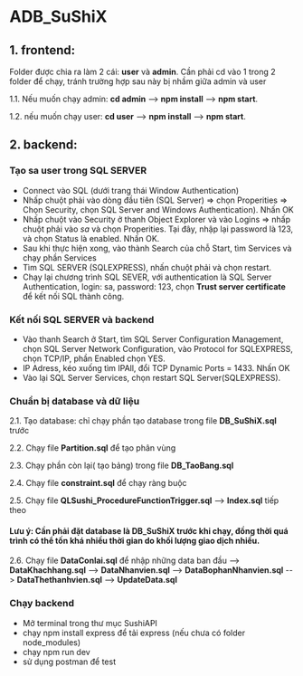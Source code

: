 # ADB_SuShiX


## 1. frontend:

Folder được chia ra làm 2 cái: **user** và **admin**. Cần phải cd vào 1 trong 2 folder để chạy, tránh trường hợp sau này bị nhầm giữa admin và user

  1.1. Nếu muốn chạy admin: **cd admin** --> **npm install** --> **npm start**.
  
  1.2. nếu muốn chạy user: **cd user** --> **npm install** --> **npm start**.
  
## 2. backend:

### **Tạo sa user trong SQL SERVER**
- Connect vào SQL (dưới trang thái Window Authentication)
- Nhấp chuột phải vào dòng đầu tiên (SQL Server) => chọn Properities => Chọn Security, chọn SQL Server and Windows Authentication). Nhấn OK
- Nhấp chuột vào Security ở thanh Object Explorer và vào Logins => nhấp chuột phải vào *sa* và chọn Properities. Tại đây, nhập lại password là 123, và chọn Status là enabled. Nhấn OK.
- Sau khi thực hiện xong, vào thành Search của chỗ Start, tìm Services và chạy phần Services
- Tìm SQL SERVER (SQLEXPRESS), nhấn chuột phải và chọn restart.
- Chạy lại chương trình SQL SEVER, với authentication là SQL Server Authentication, login: sa, password: 123, chọn **Trust server certificate** để kết nối SQL thành công.

### **Kết nối SQL SERVER và backend**
- Vào thanh Search ở Start, tìm SQL Server Configuration Management, chọn SQL Server Network Configuration, vào Protocol for SQLEXPRESS, chọn TCP/IP, phần Enabled chọn YES.
- IP Adress, kéo xuống tìm IPAll, đổi TCP Dynamic Ports = 1433. Nhấn OK
- Vào lại SQL Server Services, chọn restart SQL Server(SQLEXPRESS).

### **Chuẩn bị database và dữ liệu**

  2.1. Tạo database: chỉ chạy phần tạo database trong file **DB_SuShiX.sql** trước

  2.2. Chạy file **Partition.sql** để tạo phân vùng

  2.3. Chạy phần còn lại( tạo bảng) trong file **DB_TaoBang.sql**

  2.4. Chạy file **constraint.sql** để chạy ràng buộc

  2.5. Chạy file **QLSushi_ProcedureFunctionTrigger.sql** --> **Index.sql** tiếp theo
  
#### Lưu ý: Cần phải đặt database là DB_SuShiX trước khi chạy, đồng thời quá trình có thể tốn khá nhiều thời gian do khối lượng giao dịch nhiều.  


  2.6. Chạy file **DataConlai.sql** để nhập những data ban đầu --> **DataKhachhang.sql** --> **DataNhanvien.sql** --> **DataBophanNhanvien.sql** --> **DataThethanhvien.sql** --> **UpdateData.sql**

  

### **Chạy backend**  
- Mở terminal trong thư mục SushiAPI
- chạy npm install express để tải express (nếu chưa có folder node_modules)
- chạy npm run dev
- sử dụng postman để test



    
 
